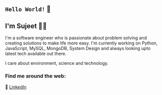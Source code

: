 <!--
**sujeetkv/sujeetkv** is a ✨ _special_ ✨ repository because its `README.md` (this file) appears on your GitHub profile.

Here are some ideas to get you started:

- 🔭 I’m currently working on ...
- 🌱 I’m currently learning ...
- 👯 I’m looking to collaborate on ...
- 🤔 I’m looking for help with ...
- 💬 Ask me about ...
- 📫 How to reach me: ...
- 😄 Pronouns: ...
- ⚡ Fun fact: ...
-->
## `Hello World!` :wave:
## I'm Sujeet 👨‍💻

I'm a software engineer who is passionate about problem solving and creating solutions to make life more easy. I'm currently working on Python, JavaScript, MySQL, MongoDB, System Design and always looking upto latest tech available out there.

I care about environment, science and technology.


### Find me around the web:

:briefcase: [LinkedIn](https://www.linkedin.com/in/sujeet-kumar-90)
